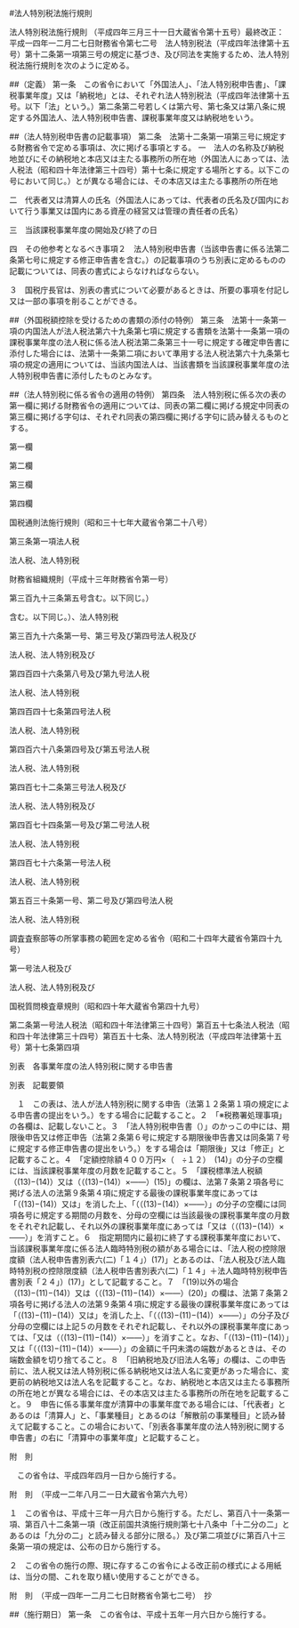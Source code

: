 #法人特別税法施行規則



法人特別税法施行規則
（平成四年三月三十一日大蔵省令第十五号）最終改正：平成一四年一二月二七日財務省令第七二号　法人特別税法（平成四年法律第十五号）第十二条第一項第三号の規定に基づき、及び同法を実施するため、法人特別税法施行規則を次のように定める。

##（定義）
第一条　この省令において「外国法人」、「法人特別税申告書」、「課税事業年度」又は「納税地」とは、それぞれ法人特別税法（平成四年法律第十五号。以下「法」という。）第二条第二号若しくは第六号、第七条又は第八条に規定する外国法人、法人特別税申告書、課税事業年度又は納税地をいう。



##（法人特別税申告書の記載事項）
第二条　法第十二条第一項第三号に規定する財務省令で定める事項は、次に掲げる事項とする。
一　法人の名称及び納税地並びにその納税地と本店又は主たる事務所の所在地（外国法人にあっては、法人税法（昭和四十年法律第三十四号）第十七条に規定する場所とする。以下この号において同じ。）とが異なる場合には、その本店又は主たる事務所の所在地

二　代表者又は清算人の氏名（外国法人にあっては、代表者の氏名及び国内において行う事業又は国内にある資産の経営又は管理の責任者の氏名）

三　当該課税事業年度の開始及び終了の日

四　その他参考となるべき事項２　法人特別税申告書（当該申告書に係る法第二条第七号に規定する修正申告書を含む。）の記載事項のうち別表に定めるものの記載については、同表の書式によらなければならない。

３　国税庁長官は、別表の書式について必要があるときは、所要の事項を付記し又は一部の事項を削ることができる。



##（外国税額控除を受けるための書類の添付の特例）
第三条　法第十一条第一項の内国法人が法人税法第六十九条第七項に規定する書類を法第十一条第一項の課税事業年度の法人税に係る法人税法第二条第三十一号に規定する確定申告書に添付した場合には、法第十一条第二項において準用する法人税法第六十九条第七項の規定の適用については、当該内国法人は、当該書類を当該課税事業年度の法人特別税申告書に添付したものとみなす。



##（法人特別税に係る省令の適用の特例）
第四条　法人特別税に係る次の表の第一欄に掲げる財務省令の適用については、同表の第二欄に掲げる規定中同表の第三欄に掲げる字句は、それぞれ同表の第四欄に掲げる字句に読み替えるものとする。


第一欄

第二欄

第三欄

第四欄




国税通則法施行規則（昭和三十七年大蔵省令第二十八号）

第三条第一項法人税

法人税、法人特別税




財務省組織規則（平成十三年財務省令第一号）

第三百九十三条第五号含む。以下同じ。）

含む。以下同じ。）、法人特別税




第三百九十六条第一号、第三号及び第四号法人税及び

法人税、法人特別税及び




第四百四十六条第八号及び第九号法人税

法人税、法人特別税




第四百四十七条第四号法人税

法人税、法人特別税




第四百六十八条第四号及び第五号法人税

法人税、法人特別税




第四百七十二条第三号法人税及び

法人税、法人特別税及び




第四百七十四条第一号及び第二号法人税

法人税、法人特別税




第四百七十六条第一号法人税

法人税、法人特別税




第五百三十条第一号、第二号及び第四号法人税

法人税、法人特別税




調査査察部等の所掌事務の範囲を定める省令（昭和二十四年大蔵省令第四十九号）

第一号法人税及び

法人税、法人特別税及び




国税質問検査章規則（昭和四十年大蔵省令第四十九号）

第二条第一号法人税法（昭和四十年法律第三十四号）第百五十七条法人税法（昭和四十年法律第三十四号）第百五十七条、法人特別税法（平成四年法律第十五号）第十七条第四項




別表　各事業年度の法人特別税に関する申告書


別表　記載要領

　１　この表は、法人が法人特別税に関する申告（法第１２条第１項の規定による申告書の提出をいう。）をする場合に記載すること。２　「※税務署処理事項」の各欄は、記載しないこと。３　「法人特別税申告書（）」のかっこの中には、期限後申告又は修正申告（法第２条第６号に規定する期限後申告書又は同条第７号に規定する修正申告書の提出をいう。）をする場合は「期限後」又は「修正」と記載すること。４　「定額控除額４００万円×（　÷１２）　(14)」の分子の空欄には、当該課税事業年度の月数を記載すること。５　「課税標準法人税額（(13)−(14)）又は（（(13)−(14)）×——）(15)」の欄は、法第７条第２項各号に掲げる法人の法第９条第４項に規定する最後の課税事業年度にあっては「（(13)−(14)）又は」を消した上、「（（(13)−(14)）×——）」の分子の空欄には同項各号に規定する期間の月数を、分母の空欄には当該最後の課税事業年度の月数をそれぞれ記載し、それ以外の課税事業年度にあっては「又は（（(13)−(14)）×——）」を消すこと。６　指定期間内に最初に終了する課税事業年度において、当該課税事業年度に係る法人臨時特別税の額がある場合には、「法人税の控除限度額（法人税申告書別表六(二)「１４」）(17)」とあるのは、「法人税及び法人臨時特別税の控除限度額（法人税申告書別表六(二)「１４」＋法人臨時特別税申告書別表「２４」）(17)」として記載すること。７　「(19)以外の場合（(13)−(11)−(14)）又は（（(13)−(11)−(14)）×——）(20)」の欄は、法第７条第２項各号に掲げる法人の法第９条第４項に規定する最後の課税事業年度にあっては「（(13)−(11)−(14)）又は」を消した上、「（（(13)−(11)−(14)）×——）」の分子及び分母の空欄には上記５の月数をそれぞれ記載し、それ以外の課税事業年度にあっては、「又は（（(13)−(11)−(14)）×——）」を消すこと。なお、「（(13)−(11)−(14)）」又は「（（(13)−(11)−(14)）×——）」の金額に千円未満の端数があるときは、その端数金額を切り捨てること。８　「旧納税地及び旧法人名等」の欄は、この申告前に、法人税又は法人特別税に係る納税地又は法人名に変更があった場合に、変更前の納税地又は法人名を記載すること。なお、納税地と本店又は主たる事務所の所在地とが異なる場合には、その本店又は主たる事務所の所在地を記載すること。９　申告に係る事業年度が清算中の事業年度である場合には、「代表者」とあるのは「清算人」と、「事業種目」とあるのは「解散前の事業種目」と読み替えて記載すること。この場合において、「別表各事業年度の法人特別税に関する申告書」の右に「清算中の事業年度」と記載すること。

附　則


　この省令は、平成四年四月一日から施行する。


附　則　（平成一二年八月二一日大蔵省令第六九号）

１　この省令は、平成十三年一月六日から施行する。ただし、第百八十一条第一項、第百八十二条第一項（改正前国共済施行規則第七十八条中「十二分の二」とあるのは「九分の二」と読み替える部分に限る。）及び第二項並びに第百八十三条第一項の規定は、公布の日から施行する。

２　この省令の施行の際、現に存するこの省令による改正前の様式による用紙は、当分の間、これを取り繕い使用することができる。


附　則　（平成一四年一二月二七日財務省令第七二号）　抄


##（施行期日）
第一条　この省令は、平成十五年一月六日から施行する。





